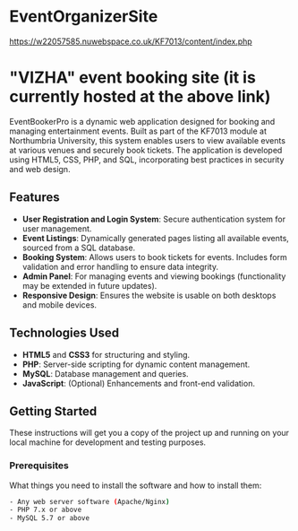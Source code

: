 # EventOrganizerSite
https://w22057585.nuwebspace.co.uk/KF7013/content/index.php

# "VIZHA" event booking site (it is currently hosted at the above link)

EventBookerPro is a dynamic web application designed for booking and managing entertainment events. Built as part of the KF7013 module at Northumbria University, this system enables users to view available events at various venues and securely book tickets. The application is developed using HTML5, CSS, PHP, and SQL, incorporating best practices in security and web design.

## Features

- **User Registration and Login System**: Secure authentication system for user management.
- **Event Listings**: Dynamically generated pages listing all available events, sourced from a SQL database.
- **Booking System**: Allows users to book tickets for events. Includes form validation and error handling to ensure data integrity.
- **Admin Panel**: For managing events and viewing bookings (functionality may be extended in future updates).
- **Responsive Design**: Ensures the website is usable on both desktops and mobile devices.

## Technologies Used

- **HTML5** and **CSS3** for structuring and styling.
- **PHP**: Server-side scripting for dynamic content management.
- **MySQL**: Database management and queries.
- **JavaScript**: (Optional) Enhancements and front-end validation.

## Getting Started

These instructions will get you a copy of the project up and running on your local machine for development and testing purposes.

### Prerequisites

What things you need to install the software and how to install them:

```bash
- Any web server software (Apache/Nginx)
- PHP 7.x or above
- MySQL 5.7 or above
